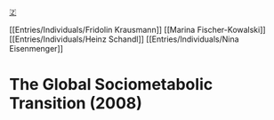 [🇿](zotero://select/library/items/BZL4JIXE)

[[Entries/Individuals/Fridolin Krausmann]] [[Marina Fischer-Kowalski]] [[Entries/Individuals/Heinz Schandl]] [[Entries/Individuals/Nina Eisenmenger]] 
# The Global Sociometabolic Transition (2008)

